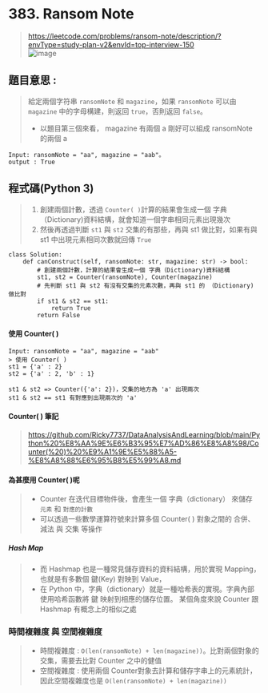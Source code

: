 # 383. Ransom Note
> https://leetcode.com/problems/ransom-note/description/?envType=study-plan-v2&envId=top-interview-150    
> ![image](https://github.com/Ricky7737/DataAnalysisAndLearning/assets/58324475/de7f107b-46f6-4389-9eab-e9be1fb2244f)

## 題目意思 : 
> 給定兩個字符串 ```ransomNote``` 和 ```magazine```，如果 ```ransomNote``` 可以由 ```magazine``` 中的字母構建，則返回 ```true```，否則返回 ```false```。
> * 以題目第三個來看， magazine 有兩個 a 剛好可以組成 ransomNote 的兩個 a 
```
Input: ransomNote = "aa", magazine = "aab"。
output : True
```

## 程式碼(Python 3)
> 1. 創建兩個計數，透過 ```Counter( )```計算的結果會生成一個 字典（Dictionary)資料結構，就會知道一個字串相同元素出現幾次
> 2. 然後再透過判斷 ``` st1 ``` 與 ``` st2 ``` 交集的有那些，再與 st1 做比對，如果有與 st1 中出現元素相同次數就回傳 ```True```
```
class Solution:
    def canConstruct(self, ransomNote: str, magazine: str) -> bool:
        # 創建兩個計數，計算的結果會生成一個 字典（Dictionary)資料結構
        st1, st2 = Counter(ransomNote), Counter(magazine)
        # 先判斷 st1 與 st2 有沒有交集的元素次數，再與 st1 的 （Dictionary) 做比對
        if st1 & st2 == st1:
            return True
        return False
```
#### 使用 Counter( )
```
Input: ransomNote = "aa", magazine = "aab"
> 使用 Counter( )
st1 = {'a' : 2}
st2 = {'a' : 2, 'b' : 1}

st1 & st2 => Counter({'a': 2})，交集的地方為 'a' 出現兩次
st1 & st2 == st1 有對應到出現兩次的 'a'
```
#### Counter( ) 筆記
> https://github.com/Ricky7737/DataAnalysisAndLearning/blob/main/Python%20%E8%AA%9E%E6%B3%95%E7%AD%86%E8%A8%98/Counter(%20)%20%E9%A1%9E%E5%88%A5-%E8%A8%88%E6%95%B8%E5%99%A8.md
#### 為甚麼用 Counter( )呢    
> * Counter 在迭代目標物件後，會產生一個 字典（dictionary） 來儲存 ```元素``` 和 ```對應的計數 ```  
> * 可以透過一些數學運算符號來計算多個 Counter( ) 對象之間的 合併、減法 與 交集 等操作
##### Hash Map
> * 而 Hashmap 也是一種常見儲存資料的資料結構，用於實現 Mapping，也就是有多數個 鍵(Key) 對映到 Value，
> * 在 Python 中，字典（dictionary）就是一種哈希表的實現。字典內部使用哈希函數將 鍵 映射到相應的儲存位置。
> 某個角度來說 Counter 跟 Hashmap 有概念上的相似之處

### 時間複雜度 與 空間複雜度
> * 時間複雜度 : ```O(len(ransomNote) + len(magazine))```。比對兩個對象的交集，需要去比對 Counter 之中的健值    
> * 空間複雜度 : 使用兩個 Counter對象去計算和儲存字串上的元素統計，因此空間複雜度也是 ```O(len(ransomNote) + len(magazine))```





